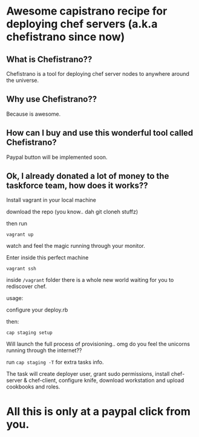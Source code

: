 # Awesome capistrano recipe for deploying chef servers (a.k.a chefistrano since now)

## What is Chefistrano??

Chefistrano is a tool for deploying chef server nodes to anywhere around the universe.

## Why use Chefistrano??

Because is awesome.

## How can I buy and use this wonderful tool called Chefistrano?

Paypal button will be implemented soon.

## Ok, I already donated a lot of money to the taskforce team, how does it works??

Install vagrant in your local machine

download the repo (you know.. dah git cloneh stuffz)

then run
```
vagrant up
```

watch and feel the magic running through your monitor.

Enter inside this perfect machine
```
vagrant ssh
```

inside `/vagrant` folder there is a whole new world waiting for you to rediscover chef.

usage:

configure your deploy.rb

then:
```
cap staging setup
```

Will launch the full process of provisioning.. omg do you feel the unicorns running through the internet??

run `cap staging -T` for extra tasks info.

The task will create deployer user, grant sudo permissions, install chef-server & chef-client, configure knife, download workstation and upload cookbooks and roles.

# All this is only at a paypal click from you.
